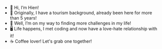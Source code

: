 - 👋 Hi, I’m Hien!
- 👀 Originally, I have a tourism background, already been here for more than 5 years! 
- 🌱 Well, I’m on my way to finding more challenges in my life!
- 🖥️ Life happens, I met coding and now have a love-hate relationship with it!
- ☕ Coffee lover! Let's grab one together!
<!---
chrestellar/chrestellar is a ✨ special ✨ repository because its `README.md` (this file) appears on your GitHub profile.
You can click the Preview link to take a look at your changes.
--->
